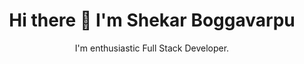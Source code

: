 <div align="center">
<h1>Hi there 👋 I'm Shekar Boggavarpu</h1>
<span> I'm enthusiastic Full Stack Developer. </span>
</div>

<!--
<htm>
<style>
.headingStyle{
  test-align:center;
  border:solid 1px green;
  }
</style>
<div class="headingStyle">
  <h1 s>Hi there 👋 I'm Shekar</h1>
  <p>
    Working as fullstack developer
  </p>
</div>
-->
<!--
**cklf537/cklf537** is a ✨ _special_ ✨ repository because its `README.md` (this file) appears on your GitHub profile.

Here are some ideas to get you started:

- 🔭 I’m currently working on ...
- 🌱 I’m currently learning ...
- 👯 I’m looking to collaborate on ...
- 🤔 I’m looking for help with ...
- 💬 Ask me about ...
- 📫 How to reach me: ...
- 😄 Pronouns: ...
- ⚡ Fun fact: ...
-->
